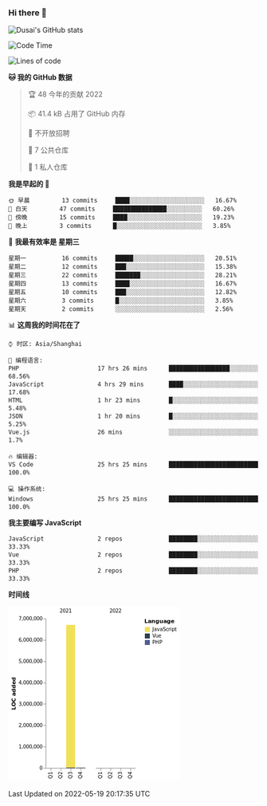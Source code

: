 ### Hi there 👋

<!--
**SQSora/SQSora** is a ✨ _special_ ✨ repository because its `README.md` (this file) appears on your GitHub profile.

Here are some ideas to get you started:

- 🔭 I’m currently working on ...
- 🌱 I’m currently learning ...
- 👯 I’m looking to collaborate on ...
- 🤔 I’m looking for help with ...
- 💬 Ask me about ...
- 📫 How to reach me: ...
- 😄 Pronouns: ...
- ⚡ Fun fact: ...
-->

![Dusai's GitHub stats](https://github-readme-stats.vercel.app/api?username=SQSora&show_icons=true&theme=algolia)

<!--START_SECTION:waka-->
![Code Time](http://img.shields.io/badge/Code%20Time-0%20secs-blue)

![Lines of code](https://img.shields.io/badge/%E4%BB%8E%E3%80%8C%E4%BD%A0%E5%A5%BD%E4%B8%96%E7%95%8C%E3%80%8D%E6%88%91%E5%B7%B2%E7%BB%8F%E5%86%99%E4%BA%86-7%20Million%20%E8%A1%8C%E4%BB%A3%E7%A0%81-blue)

**🐱 我的 GitHub 数据** 

> 🏆 48 今年的贡献 2022
 > 
> 📦 41.4 kB 占用了 GitHub 内存 
 > 
> 🚫 不开放招聘
 > 
> 📜 7 公共仓库 
 > 
> 🔑 1 私人仓库 
 > 
**我是早起的 🐤** 

```text
🌞 早晨         13 commits     ████░░░░░░░░░░░░░░░░░░░░░   16.67% 
🌆 白天         47 commits     ███████████████░░░░░░░░░░   60.26% 
🌃 傍晚         15 commits     ████░░░░░░░░░░░░░░░░░░░░░   19.23% 
🌙 晚上         3 commits      █░░░░░░░░░░░░░░░░░░░░░░░░   3.85%

```
📅 **我最有效率是 星期三** 

```text
星期一          16 commits     █████░░░░░░░░░░░░░░░░░░░░   20.51% 
星期二          12 commits     ███░░░░░░░░░░░░░░░░░░░░░░   15.38% 
星期三          22 commits     ███████░░░░░░░░░░░░░░░░░░   28.21% 
星期四          13 commits     ████░░░░░░░░░░░░░░░░░░░░░   16.67% 
星期五          10 commits     ███░░░░░░░░░░░░░░░░░░░░░░   12.82% 
星期六          3 commits      █░░░░░░░░░░░░░░░░░░░░░░░░   3.85% 
星期天          2 commits      ░░░░░░░░░░░░░░░░░░░░░░░░░   2.56%

```


📊 **这周我的时间花在了** 

```text
⌚︎ 时区: Asia/Shanghai

💬 编程语言: 
PHP                      17 hrs 26 mins      █████████████████░░░░░░░░   68.56% 
JavaScript               4 hrs 29 mins       ████░░░░░░░░░░░░░░░░░░░░░   17.68% 
HTML                     1 hr 23 mins        █░░░░░░░░░░░░░░░░░░░░░░░░   5.48% 
JSON                     1 hr 20 mins        █░░░░░░░░░░░░░░░░░░░░░░░░   5.25% 
Vue.js                   26 mins             ░░░░░░░░░░░░░░░░░░░░░░░░░   1.7%

🔥 编辑器: 
VS Code                  25 hrs 25 mins      █████████████████████████   100.0%

💻 操作系统: 
Windows                  25 hrs 25 mins      █████████████████████████   100.0%

```

**我主要编写 JavaScript** 

```text
JavaScript               2 repos             ████████░░░░░░░░░░░░░░░░░   33.33% 
Vue                      2 repos             ████████░░░░░░░░░░░░░░░░░   33.33% 
PHP                      2 repos             ████████░░░░░░░░░░░░░░░░░   33.33%

```


**时间线**

![Chart not found](https://raw.githubusercontent.com/SQSora/SQSora/main/charts/bar_graph.png) 


 Last Updated on 2022-05-19 20:17:35 UTC
<!--END_SECTION:waka-->
